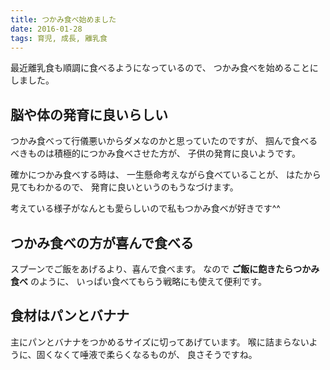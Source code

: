 ```yaml
---
title: つかみ食べ始めました
date: 2016-01-28
tags: 育児, 成長, 離乳食
---
```


最近離乳食も順調に食べるようになっているので、
つかみ食べを始めることにしました。

## 脳や体の発育に良いらしい

つかみ食べって行儀悪いからダメなのかと思っていたのですが、
掴んで食べるべきものは積極的につかみ食べさせた方が、
子供の発育に良いようです。

確かにつかみ食べする時は、
一生懸命考えながら食べていることが、
はたから見てもわかるので、
発育に良いというのもうなづけます。

考えている様子がなんとも愛らしいので私もつかみ食べが好きです^^

## つかみ食べの方が喜んで食べる

スプーンでご飯をあげるより、喜んで食べます。
なので **ご飯に飽きたらつかみ食べ** のように、
いっぱい食べてもらう戦略にも使えて便利です。

## 食材はパンとバナナ

主にパンとバナナをつかめるサイズに切ってあげています。
喉に詰まらないように、固くなくて唾液で柔らくなるものが、
良さそうですね。
